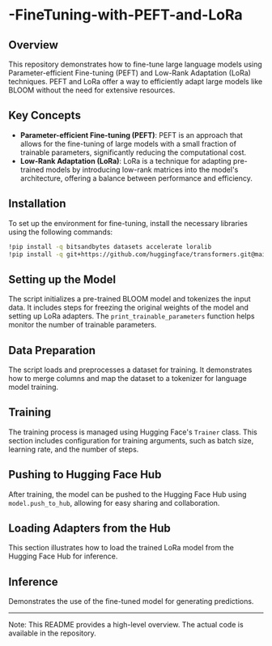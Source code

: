 # -FineTuning-with-PEFT-and-LoRa


## Overview
This repository demonstrates how to fine-tune large language models using Parameter-efficient Fine-tuning (PEFT) and Low-Rank Adaptation (LoRa) techniques. PEFT and LoRa offer a way to efficiently adapt large models like BLOOM without the need for extensive resources.

## Key Concepts
- **Parameter-efficient Fine-tuning (PEFT)**: PEFT is an approach that allows for the fine-tuning of large models with a small fraction of trainable parameters, significantly reducing the computational cost.
- **Low-Rank Adaptation (LoRa)**: LoRa is a technique for adapting pre-trained models by introducing low-rank matrices into the model's architecture, offering a balance between performance and efficiency.

## Installation
To set up the environment for fine-tuning, install the necessary libraries using the following commands:

```bash
!pip install -q bitsandbytes datasets accelerate loralib
!pip install -q git+https://github.com/huggingface/transformers.git@main git+https://github.com/huggingface/peft.git
```

## Setting up the Model
The script initializes a pre-trained BLOOM model and tokenizes the input data. It includes steps for freezing the original weights of the model and setting up LoRa adapters. The `print_trainable_parameters` function helps monitor the number of trainable parameters.

## Data Preparation
The script loads and preprocesses a dataset for training. It demonstrates how to merge columns and map the dataset to a tokenizer for language model training.

## Training
The training process is managed using Hugging Face's `Trainer` class. This section includes configuration for training arguments, such as batch size, learning rate, and the number of steps.

## Pushing to Hugging Face Hub
After training, the model can be pushed to the Hugging Face Hub using `model.push_to_hub`, allowing for easy sharing and collaboration.

## Loading Adapters from the Hub
This section illustrates how to load the trained LoRa model from the Hugging Face Hub for inference.

## Inference
Demonstrates the use of the fine-tuned model for generating predictions.

---

Note: This README provides a high-level overview. The actual code is available in the repository.
